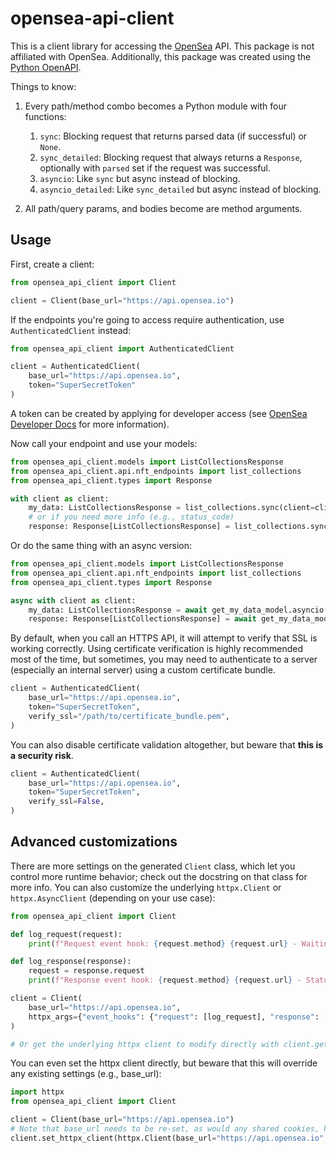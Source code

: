 # opensea-api-client

This is a client library for accessing the [OpenSea](https://opensea.io) API. This package is not affiliated with
OpenSea. Additionally, this package was created using the [Python OpenAPI](https://github.com/openapi-generators/openapi-python-client).

Things to know:

1. Every path/method combo becomes a Python module with four functions:
    1. `sync`: Blocking request that returns parsed data (if successful) or `None`.
    1. `sync_detailed`: Blocking request that always returns a `Response`, optionally with `parsed` set if the request was successful.
    1. `asyncio`: Like `sync` but async instead of blocking.
    1. `asyncio_detailed`: Like `sync_detailed` but async instead of blocking.

1. All path/query params, and bodies become are method arguments.

## Usage

First, create a client:

```python
from opensea_api_client import Client

client = Client(base_url="https://api.opensea.io")
```

If the endpoints you're going to access require authentication, use `AuthenticatedClient` instead:

```python
from opensea_api_client import AuthenticatedClient

client = AuthenticatedClient(
    base_url="https://api.opensea.io",
    token="SuperSecretToken"
)
```

A token can be created by applying for developer access (see [OpenSea Developer Docs](https://docs.opensea.io/) for more
information).

Now call your endpoint and use your models:

```python
from opensea_api_client.models import ListCollectionsResponse
from opensea_api_client.api.nft_endpoints import list_collections
from opensea_api_client.types import Response

with client as client:
    my_data: ListCollectionsResponse = list_collections.sync(client=client)
    # or if you need more info (e.g., status_code)
    response: Response[ListCollectionsResponse] = list_collections.sync_detailed(client=client)
```

Or do the same thing with an async version:

```python
from opensea_api_client.models import ListCollectionsResponse
from opensea_api_client.api.nft_endpoints import list_collections
from opensea_api_client.types import Response

async with client as client:
    my_data: ListCollectionsResponse = await get_my_data_model.asyncio(client=client)
    response: Response[ListCollectionsResponse] = await get_my_data_model.asyncio_detailed(client=client)
```

By default, when you call an HTTPS API, it will attempt to verify that SSL is working correctly. Using certificate verification is highly recommended most of the time, but sometimes, you may need to authenticate to a server (especially an internal server) using a custom certificate bundle.

```python
client = AuthenticatedClient(
    base_url="https://api.opensea.io",
    token="SuperSecretToken",
    verify_ssl="/path/to/certificate_bundle.pem",
)
```

You can also disable certificate validation altogether, but beware that **this is a security risk**.

```python
client = AuthenticatedClient(
    base_url="https://api.opensea.io", 
    token="SuperSecretToken", 
    verify_ssl=False,
)
```

## Advanced customizations

There are more settings on the generated `Client` class, which let you control more runtime behavior; check out the
docstring on that class for more info. You can also customize the  underlying `httpx.Client` or `httpx.AsyncClient`
(depending on your use case):

```python
from opensea_api_client import Client

def log_request(request):
    print(f"Request event hook: {request.method} {request.url} - Waiting for response")

def log_response(response):
    request = response.request
    print(f"Response event hook: {request.method} {request.url} - Status {response.status_code}")

client = Client(
    base_url="https://api.opensea.io",
    httpx_args={"event_hooks": {"request": [log_request], "response": [log_response]}},
)

# Or get the underlying httpx client to modify directly with client.get_httpx_client() or client.get_async_httpx_client()
```

You can even set the httpx client directly, but beware that this will override any existing settings (e.g., base_url):

```python
import httpx
from opensea_api_client import Client

client = Client(base_url="https://api.opensea.io")
# Note that base_url needs to be re-set, as would any shared cookies, headers, etc.
client.set_httpx_client(httpx.Client(base_url="https://api.opensea.io", proxies="http://localhost:8030"))
```
